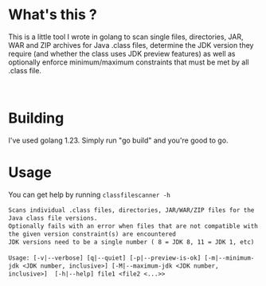 # What's this ?

This is a little tool I wrote in golang to scan single files, directories, JAR, WAR and ZIP archives for Java .class
files, determine the JDK version they require (and whether the class uses JDK preview features) as well as optionally
enforce minimum/maximum constraints that must be met by all .class file.

![<img src="screenshot.png">](https://github.com/toby1984/classfilescanner/screenshot.png)

# Building

I've used golang 1.23. Simply run "go build" and you're good to go.

# Usage

You can get help by running `classfilescanner -h`

    Scans individual .class files, directories, JAR/WAR/ZIP files for the Java class file versions.
    Optionally fails with an error when files that are not compatible with the given version constraint(s) are encountered
    JDK versions need to be a single number ( 8 = JDK 8, 11 = JDK 1, etc)

    Usage: [-v|--verbose] [q|--quiet] [-p|--preview-is-ok] [-m|--minimum-jdk <JDK number, inclusive>] [-M|--maximum-jdk <JDK number, inclusive>]  [-h|--help] file1 <file2 <...>>

